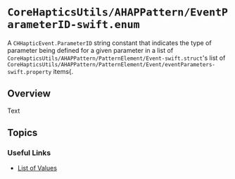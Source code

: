 # ``CoreHapticsUtils/AHAPPattern/EventParameterID-swift.enum``


A `CHHapticEvent.ParameterID` string constant that indicates the type of parameter being defined for a given parameter in a list of ``CoreHapticsUtils/AHAPPattern/PatternElement/Event-swift.struct``'s list of ``CoreHapticsUtils/AHAPPattern/PatternElement/Event/eventParameters-swift.property`` items{.


## Overview

<!--@START_MENU_TOKEN@-->Text<!--@END_MENU_TOKEN@-->

## Topics

### Useful Links

- [List of Values](https://developer.apple.com/documentation/corehaptics/representing_haptic_patterns_in_ahap_files#:~:text=Specify%20the%20Parameter%20by%20ID)
